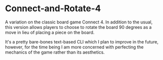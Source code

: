 # Connect-and-Rotate-4
A variation on the classic board game Connect 4. In addition to the usual, this version allows players to choose to rotate the board 90 degrees as a move in lieu of placing a piece on the board.

It's a pretty bare-bones text-based CLI which I plan to improve in the future, however, for the time being I am more concerned with perfecting the mechanics of the game rather than its aesthetics.
